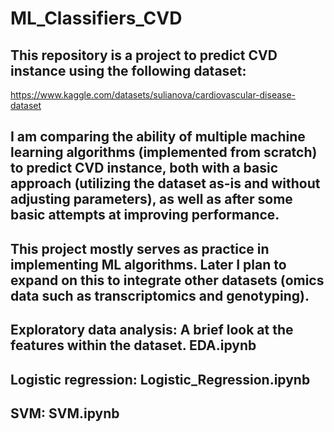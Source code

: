 # ML_Classifiers_CVD
## This repository is a project to predict CVD instance using the following dataset:
https://www.kaggle.com/datasets/sulianova/cardiovascular-disease-dataset

## I am comparing the ability of multiple machine learning algorithms (implemented from scratch) to predict CVD instance, both with a basic approach (utilizing the dataset as-is and without adjusting parameters), as well as after some basic attempts at improving performance.
## This project mostly serves as practice in implementing ML algorithms. Later I plan to expand on this to integrate other datasets (omics data such as transcriptomics and genotyping).

## Exploratory data analysis: A brief look at the features within the dataset. EDA.ipynb
## Logistic regression: Logistic_Regression.ipynb
## SVM: SVM.ipynb
